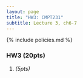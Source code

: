 ```yaml
---
layout: page
title: "HW3: CMPT231"
subtitle: Lecture 3, ch6-7
---
```


{% include policies.md %}

### HW3 (20pts)
1. *(5pts)* 
